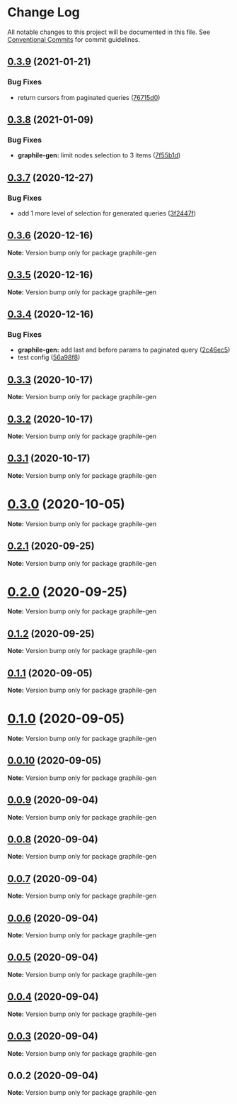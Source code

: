 # Change Log

All notable changes to this project will be documented in this file.
See [Conventional Commits](https://conventionalcommits.org) for commit guidelines.

## [0.3.9](https://github.com/pyramation/graphile-gen/compare/graphile-gen@0.3.8...graphile-gen@0.3.9) (2021-01-21)


### Bug Fixes

* return cursors from paginated queries ([76715d0](https://github.com/pyramation/graphile-gen/commit/76715d0665d64ff0dceb4406671454a6c5fb91e5))





## [0.3.8](https://github.com/pyramation/graphile-gen/compare/graphile-gen@0.3.7...graphile-gen@0.3.8) (2021-01-09)


### Bug Fixes

* **graphile-gen:** limit nodes selection to 3 items ([7f55b1d](https://github.com/pyramation/graphile-gen/commit/7f55b1d32454b895a047a9ffb7fe00d402c69365))





## [0.3.7](https://github.com/pyramation/graphile-gen/compare/graphile-gen@0.3.6...graphile-gen@0.3.7) (2020-12-27)


### Bug Fixes

* add 1 more level of selection for generated queries ([3f2447f](https://github.com/pyramation/graphile-gen/commit/3f2447ff73d36eea5f7970af45877473f15d71bc))





## [0.3.6](https://github.com/pyramation/graphile-gen/compare/graphile-gen@0.3.5...graphile-gen@0.3.6) (2020-12-16)

**Note:** Version bump only for package graphile-gen





## [0.3.5](https://github.com/pyramation/graphile-gen/compare/graphile-gen@0.3.4...graphile-gen@0.3.5) (2020-12-16)

**Note:** Version bump only for package graphile-gen





## [0.3.4](https://github.com/pyramation/graphile-gen/compare/graphile-gen@0.3.3...graphile-gen@0.3.4) (2020-12-16)


### Bug Fixes

* **graphile-gen:** add last and before params to paginated query ([2c46ec5](https://github.com/pyramation/graphile-gen/commit/2c46ec5ea26c2d4308cb710aa137c08fa7b86e58))
* test config ([56a98f8](https://github.com/pyramation/graphile-gen/commit/56a98f81502917f57f58e6f752f9ad45af91483c))





## [0.3.3](https://github.com/pyramation/graphile-gen/compare/graphile-gen@0.3.2...graphile-gen@0.3.3) (2020-10-17)

**Note:** Version bump only for package graphile-gen





## [0.3.2](https://github.com/pyramation/graphile-gen/compare/graphile-gen@0.3.1...graphile-gen@0.3.2) (2020-10-17)

**Note:** Version bump only for package graphile-gen





## [0.3.1](https://github.com/pyramation/graphile-gen/compare/graphile-gen@0.3.0...graphile-gen@0.3.1) (2020-10-17)

**Note:** Version bump only for package graphile-gen





# [0.3.0](https://github.com/pyramation/graphile-gen/compare/graphile-gen@0.2.1...graphile-gen@0.3.0) (2020-10-05)

**Note:** Version bump only for package graphile-gen





## [0.2.1](https://github.com/pyramation/graphile-gen/compare/graphile-gen@0.2.0...graphile-gen@0.2.1) (2020-09-25)

**Note:** Version bump only for package graphile-gen





# [0.2.0](https://github.com/pyramation/graphile-gen/compare/graphile-gen@0.1.2...graphile-gen@0.2.0) (2020-09-25)

**Note:** Version bump only for package graphile-gen





## [0.1.2](https://github.com/pyramation/graphile-gen/compare/graphile-gen@0.1.1...graphile-gen@0.1.2) (2020-09-25)

**Note:** Version bump only for package graphile-gen





## [0.1.1](https://github.com/pyramation/graphile-gen/compare/graphile-gen@0.0.10...graphile-gen@0.1.1) (2020-09-05)

**Note:** Version bump only for package graphile-gen





# [0.1.0](https://github.com/pyramation/graphile-gen/compare/graphile-gen@0.0.10...graphile-gen@0.1.0) (2020-09-05)

**Note:** Version bump only for package graphile-gen





## [0.0.10](https://github.com/pyramation/graphile-gen/compare/graphile-gen@0.0.9...graphile-gen@0.0.10) (2020-09-05)

**Note:** Version bump only for package graphile-gen





## [0.0.9](https://github.com/pyramation/graphile-gen/compare/graphile-gen@0.0.8...graphile-gen@0.0.9) (2020-09-04)

**Note:** Version bump only for package graphile-gen





## [0.0.8](https://github.com/pyramation/graphile-gen/compare/graphile-gen@0.0.7...graphile-gen@0.0.8) (2020-09-04)

**Note:** Version bump only for package graphile-gen





## [0.0.7](https://github.com/pyramation/graphile-gen/compare/graphile-gen@0.0.6...graphile-gen@0.0.7) (2020-09-04)

**Note:** Version bump only for package graphile-gen





## [0.0.6](https://github.com/pyramation/graphile-gen/compare/graphile-gen@0.0.5...graphile-gen@0.0.6) (2020-09-04)

**Note:** Version bump only for package graphile-gen





## [0.0.5](https://github.com/pyramation/graphile-gen/compare/graphile-gen@0.0.4...graphile-gen@0.0.5) (2020-09-04)

**Note:** Version bump only for package graphile-gen





## [0.0.4](https://github.com/pyramation/graphile-gen/compare/graphile-gen@0.0.3...graphile-gen@0.0.4) (2020-09-04)

**Note:** Version bump only for package graphile-gen





## [0.0.3](https://github.com/pyramation/graphile-gen/compare/graphile-gen@0.0.2...graphile-gen@0.0.3) (2020-09-04)

**Note:** Version bump only for package graphile-gen





## 0.0.2 (2020-09-04)

**Note:** Version bump only for package graphile-gen
